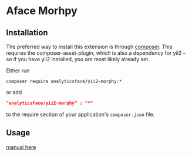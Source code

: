 Aface Morhpy
============


Installation
------------
The preferred way to install this extension is through [composer](http://getcomposer.org/download/). This requires the 
composer-asset-plugin, which is also a dependency for yii2 – so if you have yii2 installed, you are most likely already 
set.


Either run

```
composer require analyticsface/yii2-morphy:*
```
or add

```json
"analyticsface/yii2-morphy" : "*"
```

to the require section of your application's `composer.json` file.

Usage
-----

[manual here](http://phpmorphy.sourceforge.net/dokuwiki/manual)
